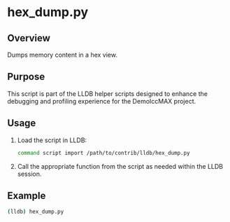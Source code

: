 
# hex_dump.py

## Overview
Dumps memory content in a hex view.

## Purpose
This script is part of the LLDB helper scripts designed to enhance the debugging and profiling experience for the DemoIccMAX project.

## Usage
1. Load the script in LLDB:
    ```bash
    command script import /path/to/contrib/lldb/hex_dump.py
    ```
    
2. Call the appropriate function from the script as needed within the LLDB session.

## Example
```bash
(lldb) hex_dump.py
```


